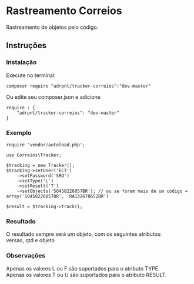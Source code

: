 # Rastreamento Correios
Rastreamento de objetos pelo código.

## Instruções

### Instalação
Execute no terminal:
```
composer require "adrpnt/tracker-correios":"dev-master"
```

Ou edite seu composer.json e adicione
```
require : {
    "adrpnt/tracker-correios": "dev-master"
}
```

### Exemplo
```
require 'vendor/autoload.php';

use Correios\Tracker;

$tracking = new Tracker();
$tracking->setUser('ECT')
    ->setPassword('SRO')
    ->setType('L')
    ->setResult('T')
    ->setObjects('SQ458226057BR'); // ou se forem mais de um código = array('SQ458226057BR', 'RA132678652BR')

$result = $tracking->track();
```

### Resultado
O resultado sempre será um objeto, com os seguintes atributos:  
versao, qtd e objeto

### Observações
Apenas os valores L ou F são suportados para o atributo TYPE.  
Apenas os valores T ou U são suportados para o atributo RESULT.
